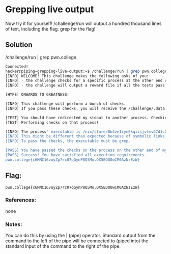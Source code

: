 # Grepping live output
Now try it for yourself! /challenge/run will output a hundred thousand lines of text, including the flag. grep for the flag!

## Solution
/challenge/run | grep pwn.college

```sh
Connected!
hacker@piping~grepping-live-output:~$ /challenge/run | grep pwn.college
[INFO] WELCOME! This challenge makes the following asks of you:
[INFO] - the challenge checks for a specific process at the other end of stdout : grep
[INFO] - the challenge will output a reward file if all the tests pass : /challenge/.data.txt

[HYPE] ONWARDS TO GREATNESS!

[INFO] This challenge will perform a bunch of checks.
[INFO] If you pass these checks, you will receive the /challenge/.data.txt file.

[TEST] You should have redirected my stdout to another process. Checking...
[TEST] Performing checks on that process!

[INFO] The process' executable is /nix/store/8b4vn1iyn6kqiisjvlmv67d1c0p3j6wj-gnugrep-3.11/bin/grep.
[INFO] This might be different than expected because of symbolic links (for example, from /usr/bin/python to /usr/bin/python3 to /usr/bin/python3.8).
[INFO] To pass the checks, the executable must be grep.

[PASS] You have passed the checks on the process on the other end of my stdout!
[PASS] Success! You have satisfied all execution requirements.
pwn.college{c6MNC16vuyZp7rc07qGynP8Q5Mo.QX5EDO0wCM0AzNzEzW}
```

## Flag: 

```
pwn.college{c6MNC16vuyZp7rc07qGynP8Q5Mo.QX5EDO0wCM0AzNzEzW}
```

### References:
none

### Notes:
You can do this by using the | (pipe) operator. Standard output from the command to the left of the pipe will be connected to (piped into) the standard input of the command to the right of the pipe.
